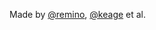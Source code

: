 Made by [@remino][remino], [@keage][keage] et al.

[keage]: https://alpha.app.net/keage
[remino]: https://alpha.app.net/remino
